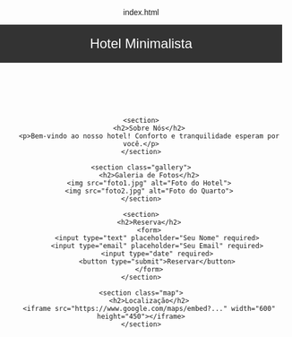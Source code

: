index.html<!DOCTYPE html>
<html lang="pt-BR">
<head>
    <meta charset="UTF-8">
    <meta name="viewport" content="width=device-width, initial-scale=1.0">
    <title>Hotel Minimalista</title>
    <style>
        body { font-family: Arial, sans-serif; margin: 0; padding: 0; text-align: center; }
        header { background: #333; color: white; padding: 20px; font-size: 24px; }
        section { padding: 20px; }
        .gallery img { width: 100%; max-width: 300px; margin: 10px; }
        .map iframe { width: 100%; height: 300px; border: none; }
        form input, form button { padding: 10px; margin: 5px; }
    </style>
</head>
<body>
    <header>Hotel Minimalista</header>
    
    <section>
        <h2>Sobre Nós</h2>
        <p>Bem-vindo ao nosso hotel! Conforto e tranquilidade esperam por você.</p>
    </section>
    
    <section class="gallery">
        <h2>Galeria de Fotos</h2>
        <img src="foto1.jpg" alt="Foto do Hotel">
        <img src="foto2.jpg" alt="Foto do Quarto">
    </section>
    
    <section>
        <h2>Reserva</h2>
        <form>
            <input type="text" placeholder="Seu Nome" required>
            <input type="email" placeholder="Seu Email" required>
            <input type="date" required>
            <button type="submit">Reservar</button>
        </form>
    </section>
    
    <section class="map">
        <h2>Localização</h2>
        <iframe src="https://www.google.com/maps/embed?..." width="600" height="450"></iframe>
    </section>
</body>
</html>